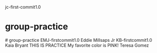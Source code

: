 jc-first-commit1.0
# group-practice 
<jaden coats>
# group-practice
EMJ-firstcommit1.0
Eddie Millsaps Jr
KB-firstcommit1.0
Kaia Bryant THIS IS PRACTICE
My favorite color is PINK!
Teresa Gomez

